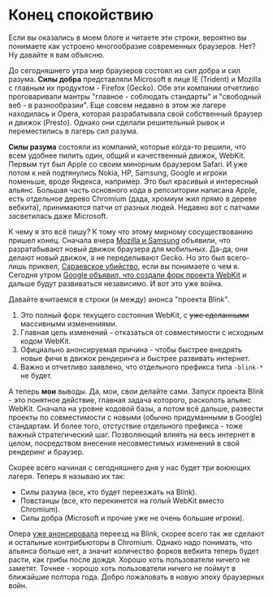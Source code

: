 # Конец спокойствию

Если вы оказались в моем блоге и читаете эти строки, вероятно вы понимаете как устроено многообразие современных браузеров. Нет? Ну давайте я вам объясню.

До сегодняшнего утра мир браузеров состоял из сил добра и сил разума. **Силы добра** представляли Microsoft в лице IE (Trident) и Mozilla с главным их продуктом - Firefox (Gecko). Обе эти компании отчетливо проговаривали мантры "главное - соблюдать стандарты" и "свободный веб - в разнообразии". Еще совсем недавно в этом же лагере находилась и Opera, которая разрабатывала свой собственный браузер и движок (Presto). Однако они сделали решительный рывок и переместились в лагерь сил разума.

**Силы разума** состояли из компаний, которые когда-то решили, что всем удобнее пилить один, общий и качественный движок, WebKit. Первым тут был Apple со своим минорным браузером Safari. И уже потом к ней подтянулись Nokia, HP, Samsung, Google и игроки поменьше, вроде Яндекса, например. Это был красивый и интересный альянс. Большая часть основного кода в репозитории написана Apple, есть отдельное дерево Chromium (дада, хромиум жил прямо в дереве вебкита), принимаются патчи от разных людей. Недавно вот с патчами засветилась даже Microsoft.

К чему я это всё пишу? К тому что этому мирному сосуществованию пришел конец. Сначала вчера [Mozilla и Samsung](https://blog.mozilla.org/blog/2013/04/03/mozilla-and-samsung-collaborate-on-next-generation-web-browser-engine/) объявили, что разратабывают новый движок браузера для мобильных. Да-да, они делают новый движок, а не переделывают Gecko. Но это был всего-лишь приквел, [Сараевское убийство](http://ru.wikipedia.org/wiki/%D0%A1%D0%B0%D1%80%D0%B0%D0%B5%D0%B2%D1%81%D0%BA%D0%BE%D0%B5_%D1%83%D0%B1%D0%B8%D0%B9%D1%81%D1%82%D0%B2%D0%BE), если вы понимаете о чем я. Сегодня утром [Google объявил, что создали форк проекта WebKit](http://blog.chromium.org/2013/04/blink-rendering-engine-for-chromium.html) и дальше будут развиваться независимо. И вот это уже война.

Давайте вчитаемся в строки (и между) анонса "проекта Blink".

1. Это полный форк текущего состояния WebKit, с ~~уже сделанными~~ массивными изменениями.
2. Главная цель изменений - отказаться от совместимости с исходным кодом WebKit.
3. Официально анонсируемая причина - чтобы быстрее внедрять новые фичи в движок рендеринга и быстрее развивать интернет.
4. Важно и отчетливо заявлено, что отдельного префикса типа `-blink-*` не будет.

А теперь **мои** выводы. Да, мои, свои делайте сами.
Запуск проекта Blink - это понятное действие, главная задача которого, расколоть альянс WebKit. Сначала на уровне кодовой базы, а потом всё дальше, развести проекты по совместимости с новыми (обычно придуманными в Google) стандартам. И более того, отстуствие отдельного префикса - тоже важный стратегический шаг. Позволяющий влиять на весь интернет в целом, посредством внесения несовместимых изменений в свой рендеринг и браузер.

Скорее всего начиная с сегодняшнего дня у нас будет три воюющих лагеря. Теперь я называю их так:

* Силы разума (все, кто будет переезжать на Blink).
* Повстанцы (все, кто перекинется на голый WebKit вместо Chromium).
* Силы добра (Microsoft и прочие уже не очень большие игроки).

Опера [уже анонсировала](http://www.brucelawson.co.uk/2013/hello-blink/) переезд на Blink, скорее всего так же сделают и остальные контрибьюторы в Chromium. Однако надо понимать, что альянса больше нет, а значит количество форков вебкита теперь будет расти, как грибы после дождя. Хорошо хоть пользователи ничего не заметят. Точнее - хорошо хоть пользователи ничего не поймут в ближайшие полтора года. Добро пожаловать в новую эпоху браузерных войн.
